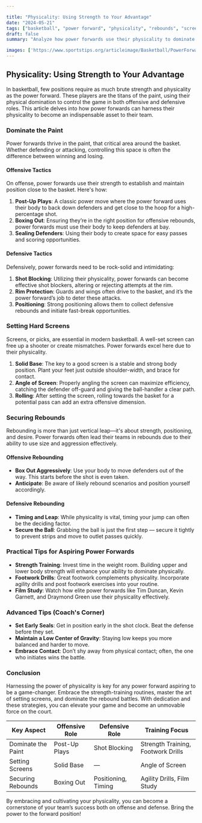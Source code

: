 ```yaml
---

title: "Physicality: Using Strength to Your Advantage"
date: "2024-05-21"
tags: ["basketball", "power forward", "physicality", "rebounds", "screens"]
draft: false
summary: "Analyze how power forwards use their physicality to dominate the paint, set hard screens, and secure rebounds."

images: ['https://www.sportstips.org/articleimage/Basketball/PowerForward/physicality_using_strength_to_your_advantage.webp']
---
```


## Physicality: Using Strength to Your Advantage

In basketball, few positions require as much brute strength and physicality as the power forward. These players are the titans of the paint, using their physical domination to control the game in both offensive and defensive roles. This article delves into how power forwards can harness their physicality to become an indispensable asset to their team. 

### Dominate the Paint

Power forwards thrive in the paint, that critical area around the basket. Whether defending or attacking, controlling this space is often the difference between winning and losing.

#### Offensive Tactics

On offense, power forwards use their strength to establish and maintain position close to the basket. Here's how:

1. **Post-Up Plays**: A classic power move where the power forward uses their body to back down defenders and get close to the hoop for a high-percentage shot.
2. **Boxing Out**: Ensuring they’re in the right position for offensive rebounds, power forwards must use their body to keep defenders at bay.
3. **Sealing Defenders**: Using their body to create space for easy passes and scoring opportunities.

#### Defensive Tactics

Defensively, power forwards need to be rock-solid and intimidating:

1. **Shot Blocking**: Utilizing their physicality, power forwards can become effective shot blockers, altering or rejecting attempts at the rim.
2. **Rim Protection**: Guards and wings often drive to the basket, and it’s the power forward’s job to deter these attacks.
3. **Positioning**: Strong positioning allows them to collect defensive rebounds and initiate fast-break opportunities.

### Setting Hard Screens

Screens, or picks, are essential in modern basketball. A well-set screen can free up a shooter or create mismatches. Power forwards excel here due to their physicality.

1. **Solid Base**: The key to a good screen is a stable and strong body position. Plant your feet just outside shoulder-width, and brace for contact.
2. **Angle of Screen**: Properly angling the screen can maximize efficiency, catching the defender off-guard and giving the ball-handler a clear path.
3. **Rolling**: After setting the screen, rolling towards the basket for a potential pass can add an extra offensive dimension.

### Securing Rebounds

Rebounding is more than just vertical leap—it's about strength, positioning, and desire. Power forwards often lead their teams in rebounds due to their ability to use size and aggression effectively.

#### Offensive Rebounding

- **Box Out Aggressively**: Use your body to move defenders out of the way. This starts before the shot is even taken.
- **Anticipate**: Be aware of likely rebound scenarios and position yourself accordingly.

#### Defensive Rebounding

- **Timing and Leap**: While physicality is vital, timing your jump can often be the deciding factor.
- **Secure the Ball**: Grabbing the ball is just the first step — secure it tightly to prevent strips and move to outlet passes quickly.

### Practical Tips for Aspiring Power Forwards

- **Strength Training**: Invest time in the weight room. Building upper and lower body strength will enhance your ability to dominate physically.
- **Footwork Drills**: Great footwork complements physicality. Incorporate agility drills and post footwork exercises into your routine. 
- **Film Study**: Watch how elite power forwards like Tim Duncan, Kevin Garnett, and Draymond Green use their physicality effectively.

### Advanced Tips (Coach's Corner)

- **Set Early Seals**: Get in position early in the shot clock. Beat the defense before they set.
- **Maintain a Low Center of Gravity**: Staying low keeps you more balanced and harder to move.
- **Embrace Contact**: Don’t shy away from physical contact; often, the one who initiates wins the battle.

### Conclusion

Harnessing the power of physicality is key for any power forward aspiring to be a game-changer. Embrace the strength-training routines, master the art of setting screens, and dominate the rebound battles. With dedication and these strategies, you can elevate your game and become an unmovable force on the court.

| Key Aspect        | Offensive Role | Defensive Role        | Training Focus                                |
|-------------------|----------------|-----------------------|-----------------------------------------------|
| Dominate the Paint| Post-Up Plays  | Shot Blocking         | Strength Training, Footwork Drills            |
| Setting Screens   | Solid Base     | —                     | Angle of Screen                               |
| Securing Rebounds | Boxing Out     | Positioning, Timing   | Agility Drills, Film Study                    |

By embracing and cultivating your physicality, you can become a cornerstone of your team’s success both on offense and defense. Bring the power to the forward position!